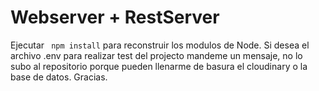 # Webserver + RestServer 

Ejecutar ``` npm install``` para reconstruir los modulos de Node.
Si desea el archivo .env para realizar test del projecto mandeme un mensaje, no lo subo al repositorio porque pueden llenarme de basura el cloudinary o la base de datos. Gracias.